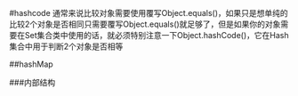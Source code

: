 #hashcode
通常来说比较对象需要使用覆写Object.equals()，如果只是想单纯的比较2个对象是否相同只需要覆写Object.equals()就足够了，但是如果你的对象需要在Set集合类中使用的话，就必须特别注意一下Object.hashCode()，它在Hash集合中用于判断2个对象是否相等

##hashMap

###内部结构